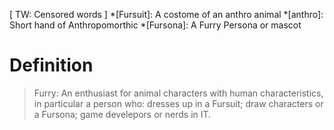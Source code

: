 [ TW: Censored words ]
*[Fursuit]: A costome of an anthro animal
*[anthro]: Short hand of Anthropomorthic
*[Fursona]: A Furry Persona or mascot
# Definition

> Furry:
> An enthusiast for animal characters with human characteristics, in particular a person who: dresses up in a Fursuit; draw characters or a Fursona; game develepors or nerds in IT.
<!--stackedit_data:
eyJoaXN0b3J5IjpbLTU1NjA2MTk5NSwzODE2NTA0MzddfQ==
-->